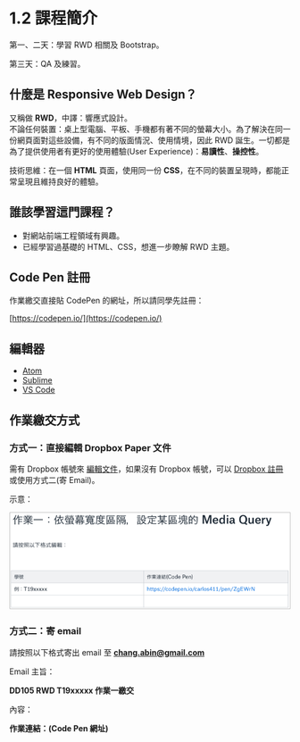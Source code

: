 # 1.2 課程簡介

第一、二天：學習 RWD 相關及 Bootstrap。 

第三天：QA 及練習。

## 什麼是 Responsive Web Design？

又稱做 **RWD**，中譯：響應式設計。  
不論任何裝置：桌上型電腦、平板、手機都有著不同的螢幕大小。為了解決在同一份網頁面對這些設備，有不同的版面情況、使用情境，因此 RWD 誕生。一切都是為了提供使用者有更好的使用體驗\(User Experience\)：**易讀性**、**操控性**。

技術思維：在一個 **HTML** 頁面，使用同一份 **CSS**，在不同的裝置呈現時，都能正常呈現且維持良好的體驗。

## 誰該學習這門課程？

* 對網站前端工程領域有興趣。
* 已經學習過基礎的 HTML、CSS，想進一步瞭解 RWD 主題。

## Code Pen 註冊

作業繳交直接貼 CodePen 的網址，所以請同學先註冊：

[https://codepen.io/](https://codepen.io/)

## 編輯器

* [Atom](https://atom.io/)
* [Sublime](https://www.sublimetext.com/)
* [VS Code](https://code.visualstudio.com/)

## 作業繳交方式

### 方式一：直接編輯 Dropbox Paper 文件

需有 Dropbox 帳號來 [編輯文件](https://paper.dropbox.com/doc/DD105-RWD--AqeF8l3baktuXenK1ZQAoEzHAQ-SiBkDioNv74kW5Y1GSkAc)，如果沒有 Dropbox 帳號，可以 [Dropbox 註冊](https://db.tt/orEu7RZK) 或使用方式二\(寄 Email\)。

示意：

![&#x4F5C;&#x696D;&#x7E73;&#x4EA4;&#x8ACB;&#x4F9D;&#x7167;&#x8868;&#x683C;&#x5167;&#x7684;&#x683C;&#x5F0F;](../.gitbook/assets/zuo-ye-jiao-jiao-shi-yi.png)

### 方式二：寄 email

請按照以下格式寄出 email 至 **chang.abin@gmail.com**

Email 主旨：

**DD105 RWD T19xxxxx 作業一繳交**

內容：

**作業連結：\(Code Pen 網址\)**

